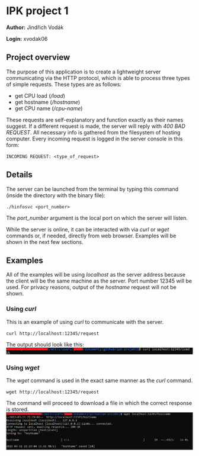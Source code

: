 # IPK project 1

**Author:** Jindřich Vodák

**Login:** xvodak06

## Project overview

The purpose of this application is to create a lightweight server communicating via the HTTP protocol, which is able to process three types of simple requests. These types are as follows:

* get CPU load (_/load_)
* get hostname (_/hostname_)
* get CPU name (_/cpu-name_)

These requests are self-explanatory and function exactly as their names suggest. If a different request is made, the server will reply with _400 BAD REQUEST_. All necessary info is gathered from the filesystem of hosting computer. Every incoming request is logged in the server console in this form:
```
INCOMING REQUEST: <type_of_request>
```

## Details

The server can be launched from the terminal by typing this command (inside the directory with the binary file):
```
./hinfosvc <port_number>
```
The _port_number_ argument is the local port on which the server will listen.

While the server is online, it can be interacted with via _curl_ or _wget_ commands or, if needed, directly from web browser. Examples will be shown in the next few sections.

## Examples

All of the examples will be using _localhost_ as the server address because the client will be the same machine as the server. Port number 12345 will be used. For privacy reasons, output of the _hostname_ request will not be shown.

### Using _curl_

This is an example of using _curl_ to communicate with the server.
```
curl http://localhost:12345/request
```
The output should look like this:
![Output: curl](/images/curl.png)

### Using _wget_

The _wget_ command is used in the exact same manner as the _curl_ command.
```
wget http://localhost:12345/request
```
The command will proceed to download a file in which the correct response is stored.
![Output: wget](/images/wget.png)